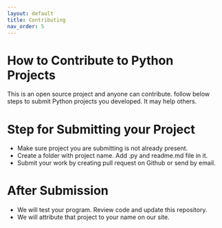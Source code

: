 ```yaml
---
layout: default
title: Contributing
nav_order: 5
---
```


# How to Contribute to Python Projects
This is an open source project and anyone can contribute. follow below steps to submit Python projects you developed. It may help others.

# Step for Submitting your Project
- Make sure project you are submitting is not already present.
- Create a folder with project name. Add .py and readme.md file in it.
- Submit your work by creating pull request on Github or send by email.

# After Submission
- We will test your program. Review code and update this repository.
- We will attribute that project to your name on our site.




